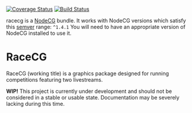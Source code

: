 [![Coverage Status](https://coveralls.io/repos/github/jhobz/racecg/badge.svg?branch=master)](https://coveralls.io/github/jhobz/racecg?branch=master)
[![Build Status](https://app.travis-ci.com/jhobz/racecg.svg?branch=master)](https://app.travis-ci.com/jhobz/racecg)

racecg is a [NodeCG](http://github.com/nodecg/nodecg) bundle. 
It works with NodeCG versions which satisfy this [semver](https://docs.npmjs.com/getting-started/semantic-versioning) range: `^1.4.1`
You will need to have an appropriate version of NodeCG installed to use it.

# RaceCG
RaceCG (working title) is a graphics package designed for running competitions featuring two livestreams.

**WIP!** This project is currently under development and should not be considered in a stable or usable state. Documentation may be severely lacking during this time.